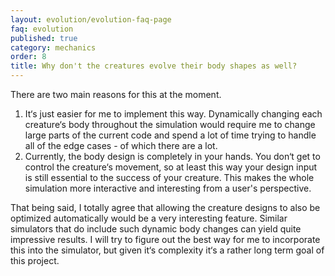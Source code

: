```yaml
---
layout: evolution/evolution-faq-page
faq: evolution
published: true
category: mechanics
order: 8
title: Why don't the creatures evolve their body shapes as well?
---
```


There are two main reasons for this at the moment. 

1. It‘s just easier for me to implement this way. Dynamically changing each creature‘s body throughout the simulation would require me to change large parts of the current code and spend a lot of time trying to handle all of the edge cases - of which there are a lot. 
2. Currently, the body design is completely in your hands. You don‘t get to control the creature‘s movement, so at least this way your design input is still essential to the success of your creature. This makes the whole simulation more interactive and interesting from a user's perspective. 

That being said, I totally agree that allowing the creature designs to also be optimized automatically would be a very interesting feature. Similar simulators that do include such dynamic body changes can yield quite impressive results. I will try to figure out the best way for me to incorporate this into the simulator, but given it‘s complexity it‘s a rather long term goal of this project. 